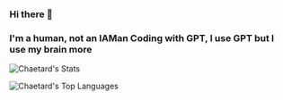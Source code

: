### Hi there 👋

### I'm a human, not an IAMan Coding with GPT, I use GPT but I use my brain more


![Chaetard's Stats](https://github-readme-stats.vercel.app/api?username=Chaetard&theme=highcontrast&show_icons=true&hide_border=true&count_private=true)

![Chaetard's Top Languages](https://github-readme-stats.vercel.app/api/top-langs/?username=Chaetard&theme=highcontrast&show_icons=true&hide_border=true&layout=compact)
